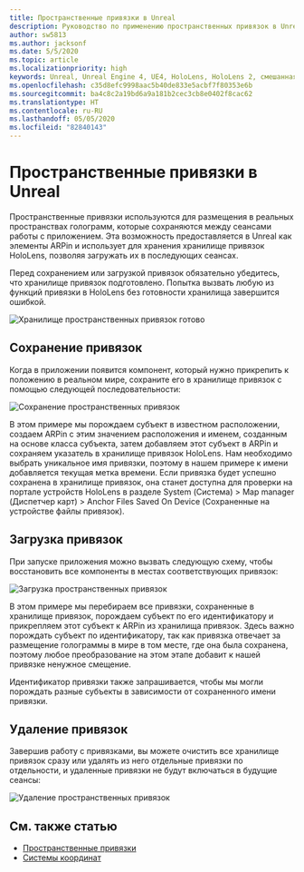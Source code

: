 ```yaml
---
title: Пространственные привязки в Unreal
description: Руководство по применению пространственных привязок в Unreal
author: sw5813
ms.author: jacksonf
ms.date: 5/5/2020
ms.topic: article
ms.localizationpriority: high
keywords: Unreal, Unreal Engine 4, UE4, HoloLens, HoloLens 2, смешанная реальность, разработка, функции, документация, руководства, голограммы, пространственные привязки
ms.openlocfilehash: c35d8efc9998aac5b40de833e5acbf7f80353e6b
ms.sourcegitcommit: ba4c8c2a19bd6a9a181b2cec3cb8e0402f8cac62
ms.translationtype: HT
ms.contentlocale: ru-RU
ms.lasthandoff: 05/05/2020
ms.locfileid: "82840143"
---
```

# <a name="spatial-anchors-in-unreal"></a>Пространственные привязки в Unreal

Пространственные привязки используются для размещения в реальных пространствах голограмм, которые сохраняются между сеансами работы с приложением.  Эта возможность предоставляется в Unreal как элементы ARPin и использует для хранения хранилище привязок HoloLens, позволяя загружать их в последующих сеансах. 

Перед сохранением или загрузкой привязок обязательно убедитесь, что хранилище привязок подготовлено.  Попытка вызвать любую из функций привязки в HoloLens без готовности хранилища завершится ошибкой.  

![Хранилище пространственных привязок готово](images/unreal-spatialanchors-store-ready.PNG)

## <a name="save-anchors"></a>Сохранение привязок

Когда в приложении появится компонент, который нужно прикрепить к положению в реальном мире, сохраните его в хранилище привязок с помощью следующей последовательности: 

![Сохранение пространственных привязок](images/unreal-spatialanchors-save.PNG)

В этом примере мы порождаем субъект в известном расположении, создаем ARPin с этим значением расположения и именем, созданным на основе класса субъекта, затем добавляем этот субъект в ARPin и сохраняем указатель в хранилище привязок HoloLens.  Нам необходимо выбрать уникальное имя привязки, поэтому в нашем примере к имени добавляется текущая метка времени.  Если привязка будет успешно сохранена в хранилище привязок, она станет доступна для проверки на портале устройств HoloLens в разделе System (Система) > Map manager (Диспетчер карт) > Anchor Files Saved On Device (Сохраненные на устройстве файлы привязок). 

## <a name="load-anchors"></a>Загрузка привязок

При запуске приложения можно вызвать следующую схему, чтобы восстановить все компоненты в местах соответствующих привязок:

![Загрузка пространственных привязок](images/unreal-spatialanchors-load.PNG)

В этом примере мы перебираем все привязки, сохраненные в хранилище привязок, порождаем субъект по его идентификатору и прикрепляем этот субъект к ARPin из хранилища привязок.  Здесь важно порождать субъект по идентификатору, так как привязка отвечает за размещение голограммы в мире в том месте, где она была сохранена, поэтому любое преобразование на этом этапе добавит к нашей привязке ненужное смещение. 

Идентификатор привязки также запрашивается, чтобы мы могли порождать разные субъекты в зависимости от сохраненного имени привязки. 

## <a name="remove-anchors"></a>Удаление привязок 

Завершив работу с привязками, вы можете очистить все хранилище привязок сразу или удалять из него отдельные привязки по отдельности, и удаленные привязки не будут включаться в будущие сеансы: 

![Удаление пространственных привязок](images/unreal-spatialanchors-remove.PNG)

## <a name="see-also"></a>См. также статью
* [Пространственные привязки](spatial-anchors.md)
* [Системы координат](coordinate-systems.md)
